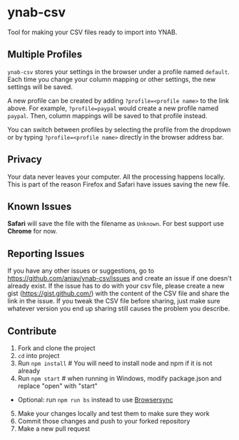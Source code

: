 # ynab-csv


Tool for making your CSV files ready to import into YNAB.

## Multiple Profiles

`ynab-csv` stores your settings in the browser under a profile named `default`. Each time you change your column mapping or other
settings, the new settings will be saved.

A new profile can be created by adding `?profile=<profile name>` to the link above. For example, `?profile=paypal` would create a
new profile named `paypal`. Then, column mappings will be saved to that profile instead.

You can switch between profiles by selecting the profile from the dropdown or by typing `?profile=<profile name>` directly in
the browser address bar.

## Privacy

Your data never leaves your computer. All the processing happens locally. This is part of the reason Firefox and Safari have issues saving the new file.


## Known Issues

**Safari** will save the file with the filename as `Unknown`. For best support use **Chrome** for now.

## Reporting Issues

If you have any other issues or suggestions, go to https://github.com/aniav/ynab-csv/issues and create an issue if one doesn't already exist. If the issue has to do with your csv file, please create a new gist (https://gist.github.com/) with the content of the CSV file and share the link in the issue. If you tweak the CSV file before sharing, just make sure whatever version you end up sharing still causes the problem you describe.

## Contribute

1. Fork and clone the project
2. `cd` into project
3. Run `npm install`   # You will need to install node and npm if it is not already
4. Run `npm start`   # when running in Windows, modify package.json and replace "open" with "start"
  * Optional: run `npm run bs` instead to use [Browsersync](https://browsersync.io/)
5. Make your changes locally and test them to make sure they work
6. Commit those changes and push to your forked repository
7. Make a new pull request

